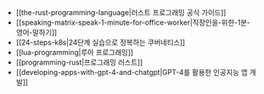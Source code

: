 - [[the-rust-programming-language|러스트 프로그래밍 공식 가이드]]
- [[speaking-matrix-speak-1-minute-for-office-worker|직장인을-위한-1분-영어-말하기]]
- [[24-steps-k8s|24단계 실습으로 정복하는 쿠버네티스]]
- [[lua-programming|루아 프로그래밍]]
- [[programming-rust|프로그래밍 러스트]]
- [[developing-apps-with-gpt-4-and-chatgpt|GPT-4를 활용한 인공지능 앱 개발]]

